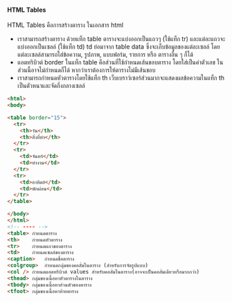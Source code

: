 #### HTML Tables

HTML Tables คือการสร้างตาราง ในเอกสาร html
   - เราสามารถสร้างตาราง ด้วยแท็ก table
ตารางจะแบ่งออกเป็นแถวๆ (ใช้แท็ก tr) และแต่ละแถวจะแบ่งออกเป็นเซลล์ (ใช้แท็ก td)
td ย่อมาจาก table data ซึ่งจะเก็บข้อมูลของแต่ละเซลล์ โดยแต่ละเซลล์สามารถใส่ข้อความ, รูปภาพ, แบบฟอร์ม, รายการ หรือ ตารางอื่น ๆ ก็ได้
  - แอตทริบิวต์ border ในแท็ก table คือส่วนที่ใช้กำหนดเส้นขอบตาราง โดยใส่เป็นค่าตัวเลข ในส่วนนี้อาจไม่กำหนดก็ได้ หากว่าเราต้องการให้ตารางไม่มีเส้นขอบ
  - เราสามารถกำหนดหัวตารางโดยใช้แท็ก th
เว็บเบราว์เซอร์ส่วนมากจะแสดงผลข้อความในแท็ก th เป็นตัวหนาและจัดกึ่งกลางเซลล์

```html
<html>
<body>

<table border="15">
  <tr>
    <th>วัน</th>
    <th>สิ่งที่ทำ</th>
  </tr>
  <tr>
    <td>จันทร์</td>
    <td>ทำงาน</td>
  </tr>
  <tr>
    <td>อาทิตย์</td>
    <td>พักผ่อน</td>
  </tr>
</table>

</body>
</html>
<!-- ---- -->
<table>	กำหนดตาราง
<th>	กำหนดหัวตาราง
<tr>	กำหนดแถวของตาราง
<td>	กำหนดเซลล์ของตาราง
<caption>	กำหนดชื่อตาราง
<colgroup>	กำหนดกลุ่มของคอลั่มในตาราง (สำหรับการจัดรูปแบบ)
<col />	กำหนดแอตทริบิวต์ values สำหรับคอลั่มในตาราง(อาจจะเป็นคอลั่มเดียวหรือมากกว่า)
<thead>	กลุ่มของเนื้อหาหัวตารางในตาราง
<tbody>	กลุ่มของเนื้อหาส่วนตัวของตาราง
<tfoot>	กลุ่มของเนื้อหาท้ายตาราง
```